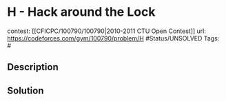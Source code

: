 # H - Hack around the Lock

contest: [[CFICPC/100790/100790|2010-2011 CTU Open Contest]]
url: https://codeforces.com/gym/100790/problem/H
#Status/UNSOLVED
Tags: #

## Description

## Solution

